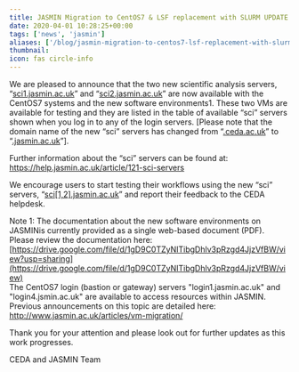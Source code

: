 ```yaml
---
title: JASMIN Migration to CentOS7 & LSF replacement with SLURM UPDATE 5
date: 2020-04-01 10:28:25+00:00
tags: ['news', 'jasmin']
aliases: ['/blog/jasmin-migration-to-centos7-lsf-replacement-with-slurm-update-5']
thumbnail: 
icon: fas circle-info
---
```


We are pleased to announce that the two new scientific analysis servers, “[sci1.jasmin.ac.uk](http://sci1.jasmin.ac.uk/)” and “[sci2.jasmin.ac.uk](http://sci2.jasmin.ac.uk/)” are now available with the CentOS7 systems and the new software environments1. These two VMs are available for testing and they are listed in the table of available “sci” servers shown when you log in to any of the login servers. [Please note that the domain name of the new “sci” servers has changed from “[.ceda.ac.uk](https://www.ceda.ac.uk/)” to “[.jasmin.ac.uk](http://jasmin.ac.uk/)”].


Further information about the “sci” servers can be found at: <https://help.jasmin.ac.uk/article/121-sci-servers>


We encourage users to start testing their workflows using the new “sci” servers, “[sci[1,2].jasmin.ac.uk](http://jasmin.ac.uk/)” and report their feedback to the CEDA helpdesk.


Note 1: The documentation about the new software environments on JASMINis currently provided as a single web-based document (PDF). Please review the documentation here: [https://drive.google.com/file/d/1gD9C0TZyNITibgDhlv3pRzgd4JjzVfBW/view?usp=sharing](https://drive.google.com/file/d/1gD9C0TZyNITibgDhlv3pRzgd4JjzVfBW/view)  
The CentOS7 login (bastion or gateway) servers "login1.jasmin.ac.uk" and "login4.jsmin.ac.uk" are available to access resources within JASMIN.   
Previous announcements on this topic are detailed here: <http://www.jasmin.ac.uk/articles/vm-migration/>


Thank you for your attention and please look out for further updates as this work progresses.


CEDA and JASMIN Team


